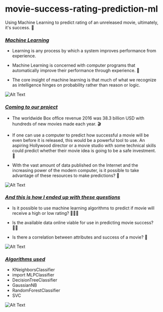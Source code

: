# movie-success-rating-prediction-ml
Using Machine Learning to predict rating of an unreleased movie, ultimately, it's success. 🎥
### *<ins>Machine Learning</ins>*
* Learning is any process by which a system improves performance from experience.

* Machine Learning is concerned with computer programs that automatically improve their performance	through experience. 🤖

* The core insight of machine learning is that much of what we recognize as intelligence hinges on probability rather than reason or logic.

![Alt Text][neural]

### *<ins>Coming to our project</ins>*
* The worldwide Box ofﬁce revenue 2016 was 38.3 billion USD with hundreds of new movies made each year. 🎬

* If one can use a computer to predict how successful a movie will be even before it is released, this would be a powerful tool to use. An aspiring Hollywood director or a movie studio with some technical skills could predict whether their movie idea is going to be a safe investment. 🍿
 
* With the vast amount of data published on the Internet and the increasing power of the modern computer, is it possible to take advantage of these resources to make predictions? 🎦

![Alt Text][movie]

### *<ins>And this is how I ended up with these questions</ins>*
* Is it possible to use machine learning algorithms to predict if movie will receive a high or low rating? 🙋🏻‍♂️

* Is the available data online viable for use in predicting movie success? 🙋🏻

* Is there a correlation between attributes and success of a movie? 🙋

![Alt Text][ter]

### *<ins>Algorithms used</ins>*

* KNeighborsClassifier
* import MLPClassifier
* DecisionTreeClassifier
* GaussianNB
* RandomForestClassifier
* SVC

![Alt Text][math]

[neural]:https://media.giphy.com/media/NsBknNwmmWE8WU1q2U/giphy.gif
[movie]:https://media.giphy.com/media/VxbP9tLeKzazm/giphy.gif
[questions]:https://media.giphy.com/media/TgF6xfH8V0mZcUyneP/giphy.gif
[ter]:https://i.gifer.com/fxvV.gif
[math]:https://i.gifer.com/Cwgf.gif
